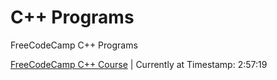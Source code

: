 # C++ Programs
 FreeCodeCamp C++ Programs
 
[FreeCodeCamp C++ Course]([https://pages.github.com/](https://www.youtube.com/watch?v=8jLOx1hD3_o)) | Currently at Timestamp: 2:57:19
